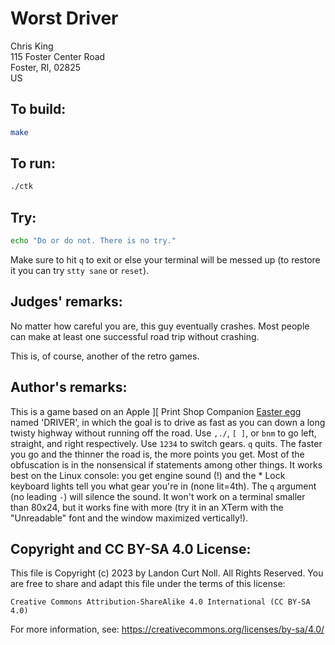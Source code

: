 # Worst Driver

Chris King  
115 Foster Center Road  
Foster, RI, 02825  
US  


## To build:

```sh
make
```


## To run:

```sh
./ctk
```


## Try:

```sh
echo "Do or do not. There is no try."
```

Make sure to hit `q` to exit or else your terminal will be messed up (to restore
it you can try `stty sane` or `reset`).


## Judges' remarks:

No matter how careful you are, this guy eventually crashes.  Most people
can make at least one successful road trip without crashing.

This is, of course, another of the retro games.


## Author's remarks:

This is a game based on an Apple ][ Print Shop Companion [Easter
egg][1] named 'DRIVER', in which the goal is to drive as fast as
you can down a long twisty highway without running off the
road.  Use `,./`, `[ ]`, or `bnm` to go left, straight, and
right respectively. Use `1234` to switch gears. `q` quits. The
faster you go and the thinner the road is, the more points you
get. Most of the obfuscation is in the nonsensical if statements
among other things. It works best on the Linux console: you
get engine sound (!) and the * Lock keyboard lights tell you
what gear you're in (none lit=4th).  The `q` argument (no
leading `-`) will silence the sound. It won't work on a terminal
smaller than 80x24, but it works fine with more (try it in an
XTerm with the "Unreadable" font and the window maximized
vertically!).

[1]: https://en.wikipedia.org/wiki/Easter_egg_(media)#In_computing


## Copyright and CC BY-SA 4.0 License:

This file is Copyright (c) 2023 by Landon Curt Noll.  All Rights Reserved.
You are free to share and adapt this file under the terms of this license:

    Creative Commons Attribution-ShareAlike 4.0 International (CC BY-SA 4.0)

For more information, see: https://creativecommons.org/licenses/by-sa/4.0/

